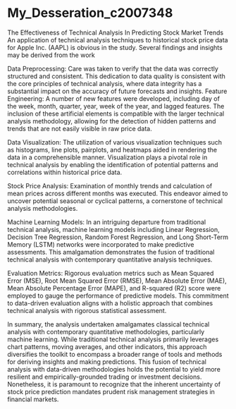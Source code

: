 # My_Desseration_c2007348
The Effectiveness of Technical Analysis In Predicting Stock Market Trends
An application of technical analysis techniques to historical stock price data for Apple Inc. (AAPL) is obvious in the study. Several findings and insights may be derived from the work

Data Preprocessing: Care was taken to verify that the data was correctly structured and consistent. This dedication to data quality is consistent with the core principles of technical analysis, where data integrity has a substantial impact on the accuracy of future forecasts and insights.
Feature Engineering: A number of new features were developed, including day of the week, month, quarter, year, week of the year, and lagged features. The inclusion of these artificial elements is compatible with the larger technical analysis methodology, allowing for the detection of hidden patterns and trends that are not easily visible in raw price data.


Data Visualization: The utilization of various visualization techniques such as histograms, line plots, pairplots, and heatmaps aided in rendering the data in a comprehensible manner. Visualization plays a pivotal role in technical analysis by enabling the identification of potential patterns and correlations within historical price data.

Stock Price Analysis: Examination of monthly trends and calculation of mean prices across different months was executed. This endeavor aimed to uncover potential seasonal or cyclical patterns, a cornerstone of technical analysis methodologies.

Machine Learning Models: In an intriguing departure from traditional technical analysis, machine learning models including Linear Regression, Decision Tree Regression, Random Forest Regression, and Long Short-Term Memory (LSTM) networks were incorporated to make predictive assessments. This amalgamation demonstrates the fusion of traditional technical analysis with contemporary quantitative analysis techniques.

Evaluation Metrics: Rigorous evaluation metrics such as Mean Squared Error (MSE), Root Mean Squared Error (RMSE), Mean Absolute Error (MAE), Mean Absolute Percentage Error (MAPE), and R-squared (R2) score were employed to gauge the performance of predictive models. This commitment to data-driven evaluation aligns with a holistic approach that combines technical analysis with rigorous statistical assessment.

In summary, the analysis undertaken amalgamates classical technical analysis with contemporary quantitative methodologies, particularly machine learning. While traditional technical analysis primarily leverages chart patterns, moving averages, and other indicators, this approach diversifies the toolkit to encompass a broader range of tools and methods for deriving insights and making predictions. This fusion of technical analysis with data-driven methodologies holds the potential to yield more resilient and empirically-grounded trading or investment decisions. Nonetheless, it is paramount to recognize that the inherent uncertainty of stock price prediction mandates prudent risk management strategies in financial markets.
